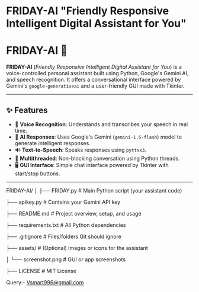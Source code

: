 # FRIDAY-AI "Friendly Responsive Intelligent Digital Assistant for You"

# FRIDAY-AI 🤖

**FRIDAY-AI** (*Friendly Responsive Intelligent Digital Assistant for You*) is a voice-controlled personal assistant built using Python, Google's Gemini AI, and speech recognition. It offers a conversational interface powered by Gemini's `google-generativeai` and a user-friendly GUI made with Tkinter.

---

## ✨ Features

- 🎤 **Voice Recognition**: Understands and transcribes your speech in real time.
- 💬 **AI Responses**: Uses Google's Gemini (`gemini-1.5-flash`) model to generate intelligent responses.
- 🔊 **Text-to-Speech**: Speaks responses using `pyttsx3`.
- 🧠 **Multithreaded**: Non-blocking conversation using Python threads.
- 🖥️ **GUI Interface**: Simple chat interface powered by Tkinter with start/stop buttons.

---

FRIDAY-AI/
│
├── FRIDAY.py                 # Main Python script (your assistant code)

├── apikey.py                 # Contains your Gemini API key

├── README.md                 # Project overview, setup, and usage

├── requirements.txt          # All Python dependencies

├── .gitignore                # Files/folders Git should ignore

├── assets/                   # (Optional) Images or icons for the assistant

│   └── screenshot.png        # GUI or app screenshots

├── LICENSE                   # MIT License

Query:- Vsmart996@gmail.com
